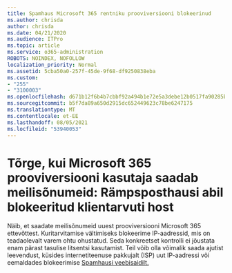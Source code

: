 ```yaml
---
title: Spamhaus Microsoft 365 rentniku prooviversiooni blokeerinud
ms.author: chrisda
author: chrisda
ms.date: 04/21/2020
ms.audience: ITPro
ms.topic: article
ms.service: o365-administration
ROBOTS: NOINDEX, NOFOLLOW
localization_priority: Normal
ms.assetid: 5cba50a0-257f-45de-9f68-df9250838eba
ms.custom:
- "255"
- "3100003"
ms.openlocfilehash: d671b12f6b4b7cbbf92a494b1e72e5a3debe12b0517fa90285b1d4664d5486a4
ms.sourcegitcommit: b5f7da89a650d2915dc652449623c78be6247175
ms.translationtype: MT
ms.contentlocale: et-EE
ms.lasthandoff: 08/05/2021
ms.locfileid: "53940053"
---
```

# <a name="error-when-a-microsoft-365-trial-user-sends-email-client-host-blocked-using-spamhaus"></a>Tõrge, kui Microsoft 365 prooviversiooni kasutaja saadab meilisõnumeid: Rämpsposthausi abil blokeeritud klientarvuti host

Näib, et saadate meilisõnumeid uuest prooviversiooni Microsoft 365 ettevõttest. Kuritarvitamise vältimiseks blokeerime IP-aadressid, mis on teadaolevalt varem ohtu ohustatud. Seda konkreetset kontrolli ei jõustata enam pärast tasulise litsentsi kasutamist. Teil võib olla võimalik saada ajutist leevendust, küsides internetiteenuse pakkujalt (ISP) uut IP-aadressi või eemaldades blokeerimise [Spamhausi veebisaidilt.](https://go.microsoft.com/fwlink/p/?linkid=123245)
